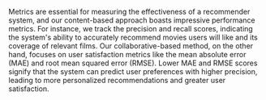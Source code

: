 Metrics are essential for measuring the effectiveness of a recommender system, and our content-based approach boasts impressive performance metrics. For instance, we track the precision and recall scores, indicating the system's ability to accurately recommend movies users will like and its coverage of relevant films. Our collaborative-based method, on the other hand, focuses on user satisfaction metrics like the mean absolute error (MAE) and root mean squared error (RMSE). Lower MAE and RMSE scores signify that the system can predict user preferences with higher precision, leading to more personalized recommendations and greater user satisfaction.